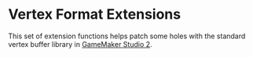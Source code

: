 # Vertex Format Extensions

This set of extension functions helps patch some holes with the standard vertex buffer library in [GameMaker Studio 2](https://www.yoyogames.com/gamemaker).